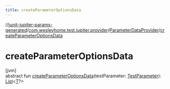 ```yaml
---
title: createParameterOptionsData
---
```

//[junit-jupiter-params-generated](../../../index.html)/[com.wesleyhome.test.jupiter.provider](../index.html)/[ParameterDataProvider](index.html)/[createParameterOptionsData](create-parameter-options-data.html)



# createParameterOptionsData



[jvm]\
abstract fun [createParameterOptionsData](create-parameter-options-data.html)(testParameter: [TestParameter](../-test-parameter/index.html)): [List](https://kotlinlang.org/api/latest/jvm/stdlib/kotlin.collections/-list/index.html)&lt;[T](index.html)?&gt;




